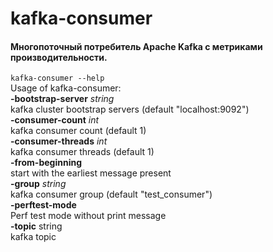 # kafka-consumer

#### Многопоточный потребитель Apache Kafka с метриками производительности.

`kafka-consumer --help` \
Usage of kafka-consumer: \
**-bootstrap-server** *string* \
    	kafka cluster bootstrap servers (default "localhost:9092") \
**-consumer-count** *int* \
    	kafka consumer count (default 1) \
**-consumer-threads** *int* \
    	kafka consumer threads (default 1) \
**-from-beginning** \
    	start with the earliest message present \
**-group** *string* \
    	kafka consumer group (default "test_consumer") \
**-perftest-mode** \
    	Perf test mode without print message \
**-topic** string \
    	kafka topic
